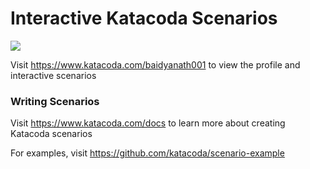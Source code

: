 # Interactive Katacoda Scenarios

[![](http://shields.katacoda.com/katacoda/baidyanath001/count.svg)](https://www.katacoda.com/baidyanath001 "Get your profile on Katacoda.com")

Visit https://www.katacoda.com/baidyanath001 to view the profile and interactive scenarios

### Writing Scenarios
Visit https://www.katacoda.com/docs to learn more about creating Katacoda scenarios

For examples, visit https://github.com/katacoda/scenario-example
